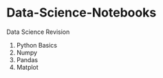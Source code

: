 # Data-Science-Notebooks
 Data Science Revision
 
 1. Python Basics
 2. Numpy
 3. Pandas
 4. Matplot
